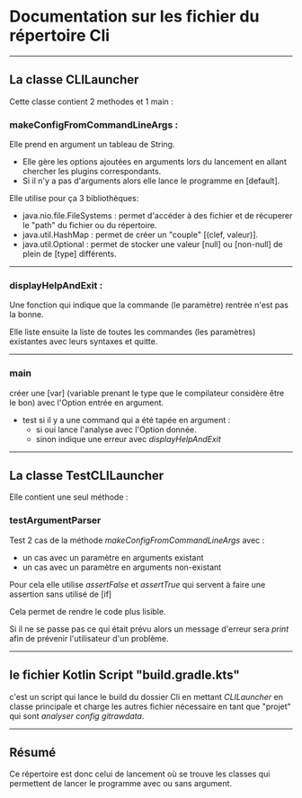 # Documentation sur les fichier du répertoire Cli

-------------------------------------------------------------------
## La classe CLILauncher 

Cette classe contient 2 methodes et 1 main :

### makeConfigFromCommandLineArgs :

Elle prend en argument un tableau de String. 

- Elle gère les options ajoutées en arguments lors du lancement en allant chercher les plugins correspondants.
- Si il n'y a pas d'arguments alors elle lance le programme en [default].

Elle utilise pour ça 3 bibliothèques: 
- java.nio.file.FileSystems : permet d'accéder à des fichier et de récuperer le "path" du fichier ou du répertoire.
- java.util.HashMap : permet de créer un "couple" [(clef, valeur)].
- java.util.Optional : permet de  stocker une valeur [null] ou [non-null] de plein de [type] différents.




-------------------------------------------------------------------

### displayHelpAndExit :

Une fonction qui indique que la commande (le paramètre) rentrée n'est pas la bonne.

Elle liste ensuite la liste de toutes les commandes (les paramètres) existantes avec leurs syntaxes et quitte.



-------------------------------------------------------------------

### main 

créer une [var] (variable prenant le type que le compilateur considère être le bon) avec l'Option entrée en argument.

- test si il y a une command qui a été tapée en argument :
	- si oui lance l'analyse avec l'Option donnée.
	- sinon indique une erreur avec *displayHelpAndExit*
	
	
-------------------------------------------------------------------


## La classe TestCLILauncher 

Elle contient une seul méthode :

### testArgumentParser 

Test 2 cas de la méthode *makeConfigFromCommandLineArgs* avec :
- un cas avec un paramètre en arguments existant
- un cas avec un paramètre en arguments non-existant

Pour cela elle utilise *assertFalse* et *assertTrue* qui servent à faire une assertion sans utilisé de [if]

Cela permet de rendre le code plus lisible.

Si il ne se passe pas ce qui était prévu alors un message d'erreur sera _print_ afin de prévenir l'utilisateur d'un problème.


-------------------------------------------------------------------

## le fichier Kotlin Script "build.gradle.kts" 

c'est un script qui lance le build du dossier Cli en mettant _CLILauncher_ en classe principale
et charge les autres fichier nécessaire en tant que "projet" qui sont _analyser_ *config* _gitrawdata_.

-------------------------------------------------------------------


## Résumé

Ce répertoire est donc celui de lancement où se trouve les classes qui permettent de lancer le programme avec ou sans argument.

	
	
	
	

